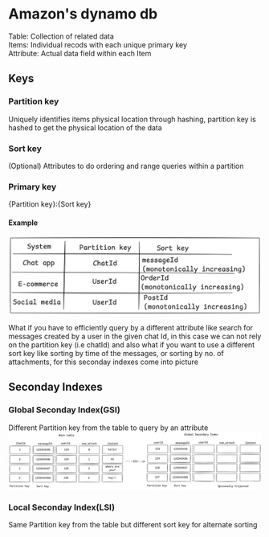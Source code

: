 # Amazon's dynamo db

Table: Collection of related data<br>
Items: Individual recods with each unique primary key<br>
Attribute: Actual data field within each Item<br>

## Keys

### Partition key
Uniquely identifies items physical location through hashing, partition key is hashed to get the physical location of the data
### Sort key
(Optional) Attributes to do ordering and range queries within a partition

### Primary key
{Partition key}:{Sort key}

#### Example
![example](image.png)

What if you have to efficiently query by a different attribute like search for messages created by a user in the given chat Id, in this case we can not rely on the partition key (i.e chatId) and also what if you want to use a different sort key like sorting by time of the messages, or sorting by no. of attachments, for this seconday indexes come into picture

## Seconday Indexes 
### Global Seconday Index(GSI)
Different Partition key from the table to query by an attribute
![gis](image-1.png)
### Local Seconday Index(LSI)
Same Partition key from the table but different sort key for alternate sorting

